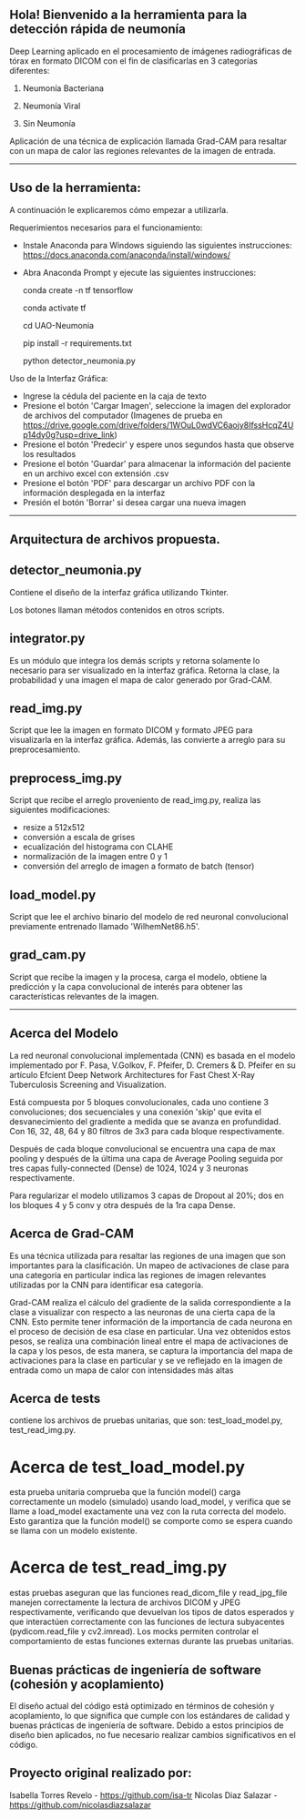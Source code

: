 ## Hola! Bienvenido a la herramienta para la detección rápida de neumonía

Deep Learning aplicado en el procesamiento de imágenes radiográficas de tórax en formato DICOM con el fin de clasificarlas en 3 categorías diferentes:

1. Neumonía Bacteriana

2. Neumonía Viral

3. Sin Neumonía

Aplicación de una técnica de explicación llamada Grad-CAM para resaltar con un mapa de calor las regiones relevantes de la imagen de entrada.

---

## Uso de la herramienta:

A continuación le explicaremos cómo empezar a utilizarla.

Requerimientos necesarios para el funcionamiento:

- Instale Anaconda para Windows siguiendo las siguientes instrucciones:
  https://docs.anaconda.com/anaconda/install/windows/

- Abra Anaconda Prompt y ejecute las siguientes instrucciones:

  conda create -n tf tensorflow

  conda activate tf

  cd UAO-Neumonia

  pip install -r requirements.txt

  python detector_neumonia.py

Uso de la Interfaz Gráfica:

- Ingrese la cédula del paciente en la caja de texto
- Presione el botón 'Cargar Imagen', seleccione la imagen del explorador de archivos del computador (Imagenes de prueba en https://drive.google.com/drive/folders/1WOuL0wdVC6aojy8IfssHcqZ4Up14dy0g?usp=drive_link)
- Presione el botón 'Predecir' y espere unos segundos hasta que observe los resultados
- Presione el botón 'Guardar' para almacenar la información del paciente en un archivo excel con extensión .csv
- Presione el botón 'PDF' para descargar un archivo PDF con la información desplegada en la interfaz
- Presión el botón 'Borrar' si desea cargar una nueva imagen

---

## Arquitectura de archivos propuesta.

## detector_neumonia.py

Contiene el diseño de la interfaz gráfica utilizando Tkinter.

Los botones llaman métodos contenidos en otros scripts.

## integrator.py

Es un módulo que integra los demás scripts y retorna solamente lo necesario para ser visualizado en la interfaz gráfica.
Retorna la clase, la probabilidad y una imagen el mapa de calor generado por Grad-CAM.

## read_img.py

Script que lee la imagen en formato DICOM y formato JPEG para visualizarla en la interfaz gráfica. Además, las convierte a arreglo para su preprocesamiento.

## preprocess_img.py

Script que recibe el arreglo proveniento de read_img.py, realiza las siguientes modificaciones:

- resize a 512x512
- conversión a escala de grises
- ecualización del histograma con CLAHE
- normalización de la imagen entre 0 y 1
- conversión del arreglo de imagen a formato de batch (tensor)

## load_model.py

Script que lee el archivo binario del modelo de red neuronal convolucional previamente entrenado llamado 'WilhemNet86.h5'.

## grad_cam.py

Script que recibe la imagen y la procesa, carga el modelo, obtiene la predicción y la capa convolucional de interés para obtener las características relevantes de la imagen.

---

## Acerca del Modelo

La red neuronal convolucional implementada (CNN) es basada en el modelo implementado por F. Pasa, V.Golkov, F. Pfeifer, D. Cremers & D. Pfeifer
en su artículo Efcient Deep Network Architectures for Fast Chest X-Ray Tuberculosis Screening and Visualization.

Está compuesta por 5 bloques convolucionales, cada uno contiene 3 convoluciones; dos secuenciales y una conexión 'skip' que evita el desvanecimiento del gradiente a medida que se avanza en profundidad.
Con 16, 32, 48, 64 y 80 filtros de 3x3 para cada bloque respectivamente.

Después de cada bloque convolucional se encuentra una capa de max pooling y después de la última una capa de Average Pooling seguida por tres capas fully-connected (Dense) de 1024, 1024 y 3 neuronas respectivamente.

Para regularizar el modelo utilizamos 3 capas de Dropout al 20%; dos en los bloques 4 y 5 conv y otra después de la 1ra capa Dense.

## Acerca de Grad-CAM

Es una técnica utilizada para resaltar las regiones de una imagen que son importantes para la clasificación. Un mapeo de activaciones de clase para una categoría en particular indica las regiones de imagen relevantes utilizadas por la CNN para identificar esa categoría.

Grad-CAM realiza el cálculo del gradiente de la salida correspondiente a la clase a visualizar con respecto a las neuronas de una cierta capa de la CNN. Esto permite tener información de la importancia de cada neurona en el proceso de decisión de esa clase en particular. Una vez obtenidos estos pesos, se realiza una combinación lineal entre el mapa de activaciones de la capa y los pesos, de esta manera, se captura la importancia del mapa de activaciones para la clase en particular y se ve reflejado en la imagen de entrada como un mapa de calor con intensidades más altas

## Acerca de tests

contiene los archivos de pruebas unitarias, que son: test_load_model.py, test_read_img.py.

# Acerca de test_load_model.py

esta prueba unitaria comprueba que la función model() carga correctamente un modelo (simulado) usando load_model, y verifica que se llame a load_model exactamente una vez con la ruta correcta del modelo. Esto garantiza que la función model() se comporte como se espera cuando se llama con un modelo existente.

# Acerca de test_read_img.py

estas pruebas aseguran que las funciones read_dicom_file y read_jpg_file manejen correctamente la lectura de archivos DICOM y JPEG respectivamente, verificando que devuelvan los tipos de datos esperados y que interactúen correctamente con las funciones de lectura subyacentes (pydicom.read_file y cv2.imread). Los mocks permiten controlar el comportamiento de estas funciones externas durante las pruebas unitarias.

## Buenas prácticas de ingeniería de software (cohesión y acoplamiento)

El diseño actual del código está optimizado en términos de cohesión y acoplamiento, lo que significa que cumple con los estándares de calidad y buenas prácticas de ingeniería de software.
Debido a estos principios de diseño bien aplicados, no fue necesario realizar cambios significativos en el código.

## Proyecto original realizado por:

Isabella Torres Revelo - https://github.com/isa-tr
Nicolas Diaz Salazar - https://github.com/nicolasdiazsalazar
